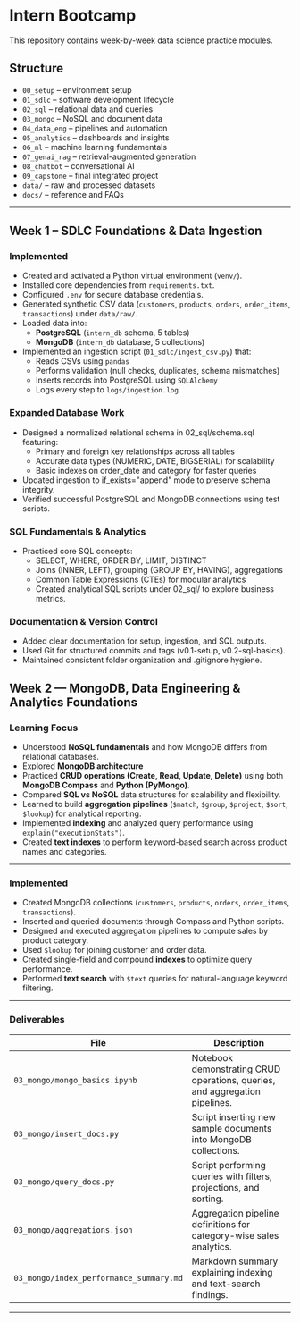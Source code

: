 # Intern Bootcamp

This repository contains week-by-week data science practice modules.

## Structure
- `00_setup` – environment setup  
- `01_sdlc` – software development lifecycle  
- `02_sql` – relational data and queries  
- `03_mongo` – NoSQL and document data  
- `04_data_eng` – pipelines and automation  
- `05_analytics` – dashboards and insights  
- `06_ml` – machine learning fundamentals  
- `07_genai_rag` – retrieval-augmented generation  
- `08_chatbot` – conversational AI  
- `09_capstone` – final integrated project  
- `data/` – raw and processed datasets  
- `docs/` – reference and FAQs

---

## Week 1 – SDLC Foundations & Data Ingestion

### Implemented
- Created and activated a Python virtual environment (`venv/`).
- Installed core dependencies from `requirements.txt`.
- Configured `.env` for secure database credentials.
- Generated synthetic CSV data (`customers`, `products`, `orders`, `order_items`, `transactions`) under `data/raw/`.
- Loaded data into:
  - **PostgreSQL** (`intern_db` schema, 5 tables)
  - **MongoDB** (`intern_db` database, 5 collections)
- Implemented an ingestion script (`01_sdlc/ingest_csv.py`) that:
  - Reads CSVs using `pandas`
  - Performs validation (null checks, duplicates, schema mismatches)
  - Inserts records into PostgreSQL using `SQLAlchemy`
  - Logs every step to `logs/ingestion.log`
 
### Expanded Database Work
- Designed a normalized relational schema in 02_sql/schema.sql featuring:
  - Primary and foreign key relationships across all tables
  - Accurate data types (NUMERIC, DATE, BIGSERIAL) for scalability
  - Basic indexes on order_date and category for faster queries
- Updated ingestion to if_exists="append" mode to preserve schema integrity.
- Verified successful PostgreSQL and MongoDB connections using test scripts.

### SQL Fundamentals & Analytics
- Practiced core SQL concepts:
  - SELECT, WHERE, ORDER BY, LIMIT, DISTINCT
  - Joins (INNER, LEFT), grouping (GROUP BY, HAVING), aggregations
  - Common Table Expressions (CTEs) for modular analytics
  - Created analytical SQL scripts under 02_sql/ to explore business metrics.

### Documentation & Version Control
- Added clear documentation for setup, ingestion, and SQL outputs.
- Used Git for structured commits and tags (v0.1-setup, v0.2-sql-basics).
- Maintained consistent folder organization and .gitignore hygiene.


## Week 2 — MongoDB, Data Engineering & Analytics Foundations

### Learning Focus
- Understood **NoSQL fundamentals** and how MongoDB differs from relational databases.  
- Explored **MongoDB architecture**   
- Practiced **CRUD operations (Create, Read, Update, Delete)** using both **MongoDB Compass** and **Python (PyMongo)**.  
- Compared **SQL vs NoSQL** data structures for scalability and flexibility.  
- Learned to build **aggregation pipelines** (`$match`, `$group`, `$project`, `$sort`, `$lookup`) for analytical reporting.  
- Implemented **indexing** and analyzed query performance using `explain("executionStats")`.  
- Created **text indexes** to perform keyword-based search across product names and categories.  

---

### Implemented
- Created MongoDB collections (`customers`, `products`, `orders`, `order_items`, `transactions`).  
- Inserted and queried documents through Compass and Python scripts.  
- Designed and executed aggregation pipelines to compute sales by product category.  
- Used `$lookup` for joining customer and order data.  
- Created single-field and compound **indexes** to optimize query performance.  
- Performed **text search** with `$text` queries for natural-language keyword filtering.  

---

### Deliverables
| File | Description |
|------|--------------|
| `03_mongo/mongo_basics.ipynb` | Notebook demonstrating CRUD operations, queries, and aggregation pipelines. |
| `03_mongo/insert_docs.py` | Script inserting new sample documents into MongoDB collections. |
| `03_mongo/query_docs.py` | Script performing queries with filters, projections, and sorting. |
| `03_mongo/aggregations.json` | Aggregation pipeline definitions for category-wise sales analytics. |
| `03_mongo/index_performance_summary.md` | Markdown summary explaining indexing and text-search findings. |

---



